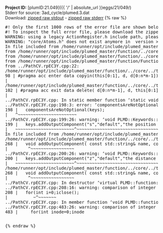 **Project ID:** [plumID:21.049]({{ '/' | absolute_url }}eggs/21/049/)  
Stderr for source:  3ad_cycle/plumed.3.dat   
Download: [zipped raw stdout](plumed.3.dat.plumed_master.stdout.txt.zip) - [zipped raw stderr](plumed.3.dat.plumed_master.stderr.txt.zip) 
{% raw %}
<pre>
#! Only the first 1000 rows of the error file are shown below
#! To inspect the full error file, please download the zipped raw stderr file above
WARNING: using a legacy ActionRegister.h include path, please use <<#include "core/ActionRegister.h">>
WARNING: "core/Atoms.h" does not exist anymore in  version >=2.10, you should change your code.
In file included from /home/runner/opt/include/plumed_master/function/../core/../tools/Tools.h:27,
from /home/runner/opt/include/plumed_master/function/../core/Action.h:28,
from /home/runner/opt/include/plumed_master/function/../core/ActionWithValue.h:25,
from /home/runner/opt/include/plumed_master/function/Function.h:25,
from ../PathCV.rpEC3Y.cpp:22:
/home/runner/opt/include/plumed_master/function/../core/../tools/Tensor.h:98: warning: ignoring ‘#pragma acc enter’ [-Wunknown-pragmas]
98 | #pragma acc enter data copyin(this[0:1], d, d[0:n*m-1])
|
/home/runner/opt/include/plumed_master/function/../core/../tools/Tensor.h:102: warning: ignoring ‘#pragma acc exit’ [-Wunknown-pragmas]
102 | #pragma acc exit data delete( d[0:n*m-1], d, this[0:1])
|
../PathCV.rpEC3Y.cpp: In static member function ‘static void PLMD::function::PathCV::registerKeywords(PLMD::Keywords&)’:
../PathCV.rpEC3Y.cpp:198:3: error: ‘componentsAreNotOptional’ was not declared in this scope
198 |   componentsAreNotOptional(keys);
|   ^~~~~~~~~~~~~~~~~~~~~~~~
../PathCV.rpEC3Y.cpp:199:26: warning: ‘void PLMD::Keywords::addOutputComponent(const std::string&, const std::string&, const std::string&)’ is deprecated: Use addOutputComponent with four argument and specify valid types for value from scalar/vector/matrix/grid [-Wdeprecated-declarations]
199 |   keys.addOutputComponent("s","default","the position on the path");
|   ~~~~~~~~~~~~~~~~~~~~~~~^~~~~~~~~~~~~~~~~~~~~~~~~~~~~~~~~~~~~~~~~~
In file included from /home/runner/opt/include/plumed_master/function/../core/Action.h:27:
/home/runner/opt/include/plumed_master/function/../core/../tools/Keywords.h:268:8: note: declared here
268 |   void addOutputComponent( const std::string& name, const std::string& key, const std::string& descr );
|        ^~~~~~~~~~~~~~~~~~
../PathCV.rpEC3Y.cpp:200:26: warning: ‘void PLMD::Keywords::addOutputComponent(const std::string&, const std::string&, const std::string&)’ is deprecated: Use addOutputComponent with four argument and specify valid types for value from scalar/vector/matrix/grid [-Wdeprecated-declarations]
200 |   keys.addOutputComponent("z","default","the distance from the path");
|   ~~~~~~~~~~~~~~~~~~~~~~~^~~~~~~~~~~~~~~~~~~~~~~~~~~~~~~~~~~~~~~~~~~~
/home/runner/opt/include/plumed_master/function/../core/../tools/Keywords.h:268:8: note: declared here
268 |   void addOutputComponent( const std::string& name, const std::string& key, const std::string& descr );
|        ^~~~~~~~~~~~~~~~~~
../PathCV.rpEC3Y.cpp: In destructor ‘virtual PLMD::function::PathCV::~PathCV()’:
../PathCV.rpEC3Y.cpp:208:16: warning: comparison of integer expressions of different signedness: ‘int’ and ‘unsigned int’ [-Wsign-compare]
208 |   for(int i=0;i<mw_n_;++i){
|               ~^~~~~~
../PathCV.rpEC3Y.cpp: In constructor ‘PLMD::function::PathCV::PathCV(const PLMD::ActionOptions&)’:
../PathCV.rpEC3Y.cpp:236:16: warning: comparison of integer expressions of different signedness: ‘int’ and ‘unsigned int’ [-Wsign-compare]
236 |   for(int i=0;i<mw_n_;++i){
|               ~^~~~~~
../PathCV.rpEC3Y.cpp:259:11: warning: comparison of integer expressions of different signedness: ‘int’ and ‘unsigned int’ [-Wsign-compare]
259 |       if(i==mw_id_) ifiles[i]->close();
|          ~^~~~~~~~
../PathCV.rpEC3Y.cpp: In member function ‘void PLMD::function::PathCV::generatePath()’:
../PathCV.rpEC3Y.cpp:483:26: warning: comparison of integer expressions of different signedness: ‘int’ and ‘unsigned int’ [-Wsign-compare]
483 |     for(int inode=0;inode<nnodes;inode++){
|                     ~~~~~^~~~~~~
../PathCV.rpEC3Y.cpp: In member function ‘void PLMD::function::PathCV::readMultipleWalkers()’:
../PathCV.rpEC3Y.cpp:941:16: warning: comparison of integer expressions of different signedness: ‘int’ and ‘unsigned int’ [-Wsign-compare]
941 |   for(int i=0;i<mw_n_;++i){
|               ~^~~~~~
../PathCV.rpEC3Y.cpp:942:9: warning: comparison of integer expressions of different signedness: ‘int’ and ‘unsigned int’ [-Wsign-compare]
942 |     if(i==mw_id_) continue;
|        ~^~~~~~~~
../PathCV.rpEC3Y.cpp:957:5: error: invalid use of incomplete type ‘class PLMD::Communicator’
957 |     comm.Barrier();
|     ^~~~
In file included from /home/runner/opt/include/plumed_master/function/../core/../tools/OFile.h:25,
from /home/runner/opt/include/plumed_master/function/../core/../tools/Log.h:25,
from /home/runner/opt/include/plumed_master/function/../core/Action.h:30:
/home/runner/opt/include/plumed_master/function/../core/../tools/FileBase.h:29:7: note: forward declaration of ‘class PLMD::Communicator’
29 | class Communicator;
|       ^~~~~~~~~~~~
../PathCV.rpEC3Y.cpp:958:5: error: invalid use of incomplete type ‘class PLMD::Communicator’
958 |     multi_sim_comm.Barrier();
|     ^~~~~~~~~~~~~~
/home/runner/opt/include/plumed_master/function/../core/../tools/FileBase.h:29:7: note: forward declaration of ‘class PLMD::Communicator’
29 | class Communicator;
|       ^~~~~~~~~~~~
terminate called after throwing an instance of 'PLMD::Plumed::ExceptionError'
what():
(core/PlumedMain.cpp:1502) void PLMD::PlumedMain::load(const std::string&)
An error happened while executing command env PLUMED_ROOT='/home/runner/opt/lib/plumed_master' PLUMED_VERSION='2.11.0-dev' PLUMED_HTMLDIR='/home/runner/opt/share/doc/plumed_master' PLUMED_INCLUDEDIR='/home/runner/opt/include' PLUMED_PROGRAM_NAME='plumed_master' PLUMED_IS_INSTALLED='yes' "/home/runner/opt/lib/plumed_master"/scripts/mklib.sh -n -o ./../PathCV.2.11.0-dev.so ../PathCV.cpp

[pkrvm7jw40e0xgp:10890] *** Process received signal ***
[pkrvm7jw40e0xgp:10890] Signal: Aborted (6)
[pkrvm7jw40e0xgp:10890] Signal code:  (-6)
[pkrvm7jw40e0xgp:10890] [ 0] /lib/x86_64-linux-gnu/libc.so.6(+0x45330)[0x7f1ad1e45330]
[pkrvm7jw40e0xgp:10890] [ 1] /lib/x86_64-linux-gnu/libc.so.6(pthread_kill+0x11c)[0x7f1ad1e9eb2c]
[pkrvm7jw40e0xgp:10890] [ 2] /lib/x86_64-linux-gnu/libc.so.6(gsignal+0x1e)[0x7f1ad1e4527e]
[pkrvm7jw40e0xgp:10890] [ 3] /lib/x86_64-linux-gnu/libc.so.6(abort+0xdf)[0x7f1ad1e288ff]
[pkrvm7jw40e0xgp:10890] [ 4] /lib/x86_64-linux-gnu/libstdc++.so.6(+0xa5ff5)[0x7f1ad22a5ff5]
[pkrvm7jw40e0xgp:10890] [ 5] /lib/x86_64-linux-gnu/libstdc++.so.6(+0xbb0da)[0x7f1ad22bb0da]
[pkrvm7jw40e0xgp:10890] [ 6] /lib/x86_64-linux-gnu/libstdc++.so.6(_ZSt10unexpectedv+0x0)[0x7f1ad22a5a55]
[pkrvm7jw40e0xgp:10890] [ 7] /lib/x86_64-linux-gnu/libstdc++.so.6(+0xa5a6f)[0x7f1ad22a5a6f]
[pkrvm7jw40e0xgp:10890] [ 8] plumed_master(+0x146dd)[0x561af958e6dd]
[pkrvm7jw40e0xgp:10890] [ 9] /lib/x86_64-linux-gnu/libc.so.6(+0x2a1ca)[0x7f1ad1e2a1ca]
[pkrvm7jw40e0xgp:10890] [10] /lib/x86_64-linux-gnu/libc.so.6(__libc_start_main+0x8b)[0x7f1ad1e2a28b]
[pkrvm7jw40e0xgp:10890] [11] plumed_master(+0x15365)[0x561af958f365]
[pkrvm7jw40e0xgp:10890] *** End of error message ***
</pre>
{% endraw %}
